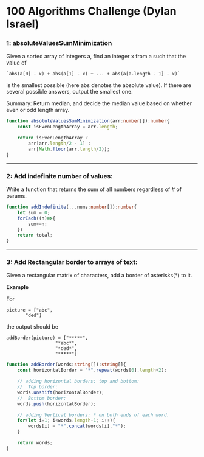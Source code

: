 # 100 Algorithms Challenge (Dylan Israel)

### 1: absoluteValuesSumMinimization
Given a sorted array of integers a, find an integer x from a such that the value of

    `abs(a[0] - x) + abs(a[1] - x) + ... + abs(a[a.length - 1] - x)`
is the smallest possible (here abs denotes the absolute value).
If there are several possible answers, output the smallest one.

Summary: Return median, and decide the median value based on whether even or odd length array.

```typescript
function absoluteValuesSumMinimization(arr:number[]):number{
    const isEvenLengthArray = arr.length;

    return isEvenLengthArray ? 
        arr[arr.length/2 - 1] :
        arr[Math.floor(arr.length/2)];
}

```
---

### 2: Add indefinite number of values:
Write a function that returns the sum of all numbers regardless of # of params.
```typescript
function addIndefinite(...nums:number[]):number{
    let sum = 0;
    forEach((n)=>{
        sum+=n;
    })
    return total;
}
```

---
### 3: Add Rectangular border to arrays of text:
Given a rectangular matrix of characters, add a border of asterisks(*) to it.

**Example**

For

    picture = ["abc",
           "ded"]
the output should be

    addBorder(picture) = ["*****",
                      "*abc*",
                      "*ded*",
                      "*****"]

```typescript
function addBorder(words:string[]):string[]{
    const horizontalBorder = "*".repeat(words[0].length+2);

    // adding horizontal borders: top and bottom:
    //  Top border:
    words.unshift(horizontalBorder);
    //  Bottom border:
    words.push(horizontalBorder);

    // adding Vertical borders: * on both ends of each word.
    for(let i=1; i<words.length-1; i++){
        words[i] = "*".concat(words[i],"*");
    }

    return words;
}
```